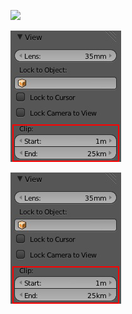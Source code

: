 

![](https://raw.githubusercontent.com/wiki/domlysz/blenderGIS/images/gif/getting_data_from_web.gif)


![](tst.jpg)


![](Blender-2.8x/tst.jpg)
